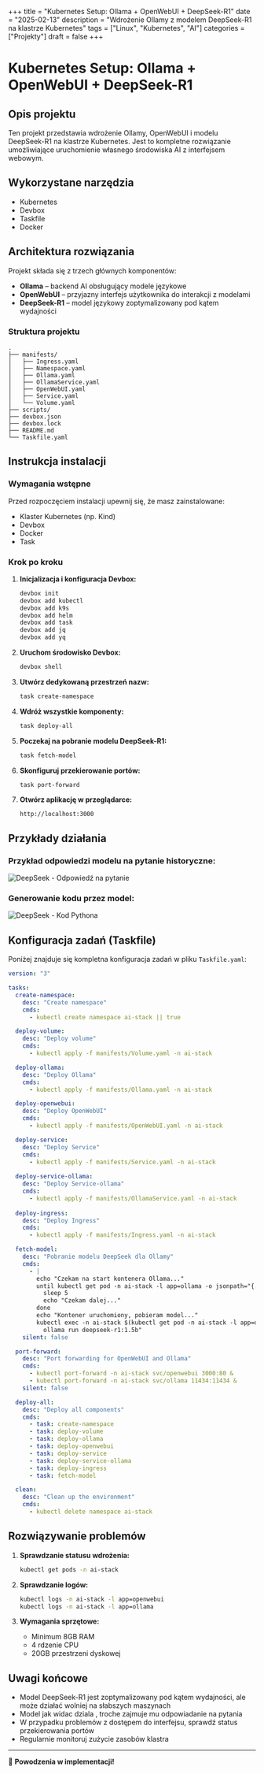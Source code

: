+++
title = "Kubernetes Setup: Ollama + OpenWebUI + DeepSeek-R1"
date = "2025-02-13"
description = "Wdrożenie Ollamy z modelem DeepSeek-R1 na klastrze Kubernetes"
tags = ["Linux", "Kubernetes", "AI"]
categories = ["Projekty"]
draft = false
+++

# Kubernetes Setup: Ollama + OpenWebUI + DeepSeek-R1

## Opis projektu

Ten projekt przedstawia wdrożenie Ollamy, OpenWebUI i modelu DeepSeek-R1 na klastrze Kubernetes. Jest to kompletne rozwiązanie umożliwiające uruchomienie własnego środowiska AI z interfejsem webowym.

## Wykorzystane narzędzia

- Kubernetes
- Devbox
- Taskfile
- Docker

## Architektura rozwiązania

Projekt składa się z trzech głównych komponentów:

- **Ollama** – backend AI obsługujący modele językowe
- **OpenWebUI** – przyjazny interfejs użytkownika do interakcji z modelami
- **DeepSeek-R1** – model językowy zoptymalizowany pod kątem wydajności

### Struktura projektu

```
.
├── manifests/
│   ├── Ingress.yaml
│   ├── Namespace.yaml
│   ├── Ollama.yaml
│   ├── OllamaService.yaml
│   ├── OpenWebUI.yaml
│   ├── Service.yaml
│   └── Volume.yaml
├── scripts/
├── devbox.json
├── devbox.lock
├── README.md
└── Taskfile.yaml
```

## Instrukcja instalacji

### Wymagania wstępne

Przed rozpoczęciem instalacji upewnij się, że masz zainstalowane:

- Klaster Kubernetes (np. Kind)
- Devbox
- Docker
- Task

### Krok po kroku

1. **Inicjalizacja i konfiguracja Devbox:**
   ```bash
   devbox init
   devbox add kubectl
   devbox add k9s
   devbox add helm
   devbox add task
   devbox add jq
   devbox add yq
   ```

2. **Uruchom środowisko Devbox:**
   ```bash
   devbox shell
   ```

2. **Utwórz dedykowaną przestrzeń nazw:**
   ```bash
   task create-namespace
   ```

3. **Wdróż wszystkie komponenty:**
   ```bash
   task deploy-all
   ```

4. **Poczekaj na pobranie modelu DeepSeek-R1:**
   ```bash
   task fetch-model
   ```

5. **Skonfiguruj przekierowanie portów:**
   ```bash
   task port-forward
   ```

6. **Otwórz aplikację w przeglądarce:**
   ```
   http://localhost:3000
   ```

## Przykłady działania

### Przykład odpowiedzi modelu na pytanie historyczne:
![DeepSeek - Odpowiedź na pytanie](https://azure-obliged-ox-268.mypinata.cloud/ipfs/bafkreiftk74p4yzp23vqqf7pikwr4qpofcsbrjpec2t26iwwn3offcliam)

### Generowanie kodu przez model:
![DeepSeek - Kod Pythona](https://azure-obliged-ox-268.mypinata.cloud/ipfs/bafkreiaxr3il5fkltizusxs4ukubvuhdeph5ht2l365ecbhrjrsbgjeafa)

## Konfiguracja zadań (Taskfile)

Poniżej znajduje się kompletna konfiguracja zadań w pliku `Taskfile.yaml`:

```yaml
version: "3"

tasks:
  create-namespace:
    desc: "Create namespace"
    cmds:
      - kubectl create namespace ai-stack || true

  deploy-volume:
    desc: "Deploy volume"
    cmds:
      - kubectl apply -f manifests/Volume.yaml -n ai-stack

  deploy-ollama:
    desc: "Deploy Ollama"
    cmds:
      - kubectl apply -f manifests/Ollama.yaml -n ai-stack

  deploy-openwebui:
    desc: "Deploy OpenWebUI"
    cmds:
      - kubectl apply -f manifests/OpenWebUI.yaml -n ai-stack

  deploy-service:
    desc: "Deploy Service"
    cmds:
      - kubectl apply -f manifests/Service.yaml -n ai-stack
  
  deploy-service-ollama:
    desc: "Deploy Service-ollama"
    cmds:
      - kubectl apply -f manifests/OllamaService.yaml -n ai-stack
  
  deploy-ingress:
    desc: "Deploy Ingress"
    cmds:
      - kubectl apply -f manifests/Ingress.yaml -n ai-stack

  fetch-model:
    desc: "Pobranie modelu DeepSeek dla Ollamy"
    cmds:
      - |
        echo "Czekam na start kontenera Ollama..."
        until kubectl get pod -n ai-stack -l app=ollama -o jsonpath="{.items[0].status.phase}" | grep -q "Running"; do
          sleep 5
          echo "Czekam dalej..."
        done
        echo "Kontener uruchomiony, pobieram model..."
        kubectl exec -n ai-stack $(kubectl get pod -n ai-stack -l app=ollama -o jsonpath="{.items[0].metadata.name}") -- bash -c "
          ollama run deepseek-r1:1.5b"
    silent: false

  port-forward:
    desc: "Port forwarding for OpenWebUI and Ollama"
    cmds:
      - kubectl port-forward -n ai-stack svc/openwebui 3000:80 &
      - kubectl port-forward -n ai-stack svc/ollama 11434:11434 &
    silent: false

  deploy-all:
    desc: "Deploy all components"
    cmds:
      - task: create-namespace
      - task: deploy-volume
      - task: deploy-ollama
      - task: deploy-openwebui
      - task: deploy-service
      - task: deploy-service-ollama
      - task: deploy-ingress
      - task: fetch-model

  clean:
    desc: "Clean up the environment"
    cmds:
      - kubectl delete namespace ai-stack
```

## Rozwiązywanie problemów

1. **Sprawdzanie statusu wdrożenia:**
   ```bash
   kubectl get pods -n ai-stack
   ```

2. **Sprawdzanie logów:**
   ```bash
   kubectl logs -n ai-stack -l app=openwebui
   kubectl logs -n ai-stack -l app=ollama
   ```

3. **Wymagania sprzętowe:**
   - Minimum 8GB RAM
   - 4 rdzenie CPU
   - 20GB przestrzeni dyskowej

## Uwagi końcowe

- Model DeepSeek-R1 jest zoptymalizowany pod kątem wydajności, ale może działać wolniej na słabszych maszynach
- Model jak widac dziala , troche zajmuje mu odpowiadanie na pytania 
- W przypadku problemów z dostępem do interfejsu, sprawdź status przekierowania portów
- Regularnie monitoruj zużycie zasobów klastra

---

 
🚀 **Powodzenia w implementacji!**
